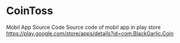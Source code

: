 # CoinToss
Mobil App Source Code
Source code of mobil app in play store
https://play.google.com/store/apps/details?id=com.BlackGarlic.Coin
